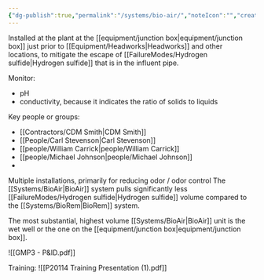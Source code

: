 ```yaml
---
{"dg-publish":true,"permalink":"/systems/bio-air/","noteIcon":"","created":"2025-01-10T15:37:36.344-06:00"}
---
```


Installed at the plant at the [[equipment/junction box\|equipment/junction box]] just prior to [[Equipment/Headworks\|Headworks]] and other locations, to mitigate the escape of [[FailureModes/Hydrogen sulfide\|Hydrogen sulfide]] that is in the influent pipe. 

Monitor:
- pH
- conductivity, because it indicates the ratio of solids to liquids

Key people or groups:
- [[Contractors/CDM Smith\|CDM Smith]]
- [[People/Carl Stevenson\|Carl Stevenson]]
- [[people/William Carrick\|people/William Carrick]]
- [[people/Michael Johnson\|people/Michael Johnson]]
- 

Multiple installations, primarily for reducing odor / odor control
The [[Systems/BioAir\|BioAir]] system pulls significantly less [[FailureModes/Hydrogen sulfide\|Hydrogen sulfide]] volume compared to the [[Systems/BioRem\|BioRem]] system.

The most substantial, highest volume [[Systems/BioAir\|BioAir]] unit is the wet well or the one on the [[equipment/junction box\|equipment/junction box]].

![[GMP3 - P&ID.pdf]]

Training:
![[P20114 Training Presentation (1).pdf]]